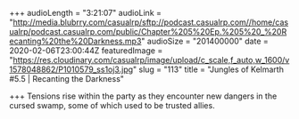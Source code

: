 +++
audioLength = "3:21:07"
audioLink = "http://media.blubrry.com/casualrp/sftp://podcast.casualrp.com//home/casualrp/podcast.casualrp.com/public/Chapter%205%20Ep.%205%20_%20Recanting%20the%20Darkness.mp3"
audioSize = "201400000"
date = 2020-02-06T23:00:44Z
featuredImage = "https://res.cloudinary.com/casualrp/image/upload/c_scale,f_auto,w_1600/v1578048862/P1010579_ss1oj3.jpg"
slug = "113"
title = "Jungles of Kelmarth #5.5 | Recanting the Darkness"

+++
Tensions rise within the party as they encounter new dangers in the cursed swamp, some of which used to be trusted allies.